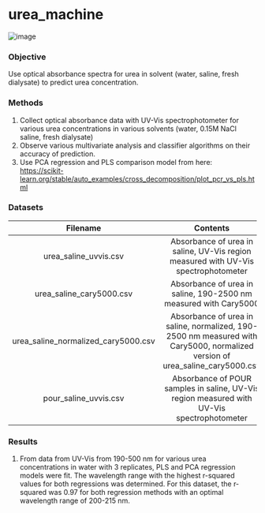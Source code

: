 # urea_machine
![image](https://cdi.washington.edu/wp-content/uploads/2018/05/CDI-color-700.png)

### Objective
Use optical absorbance spectra for urea in solvent (water, saline, fresh dialysate) to predict urea concentration.

### Methods
1. Collect optical absorbance data with UV-Vis spectrophotometer for various urea concentrations in various solvents (water, 0.15M NaCl saline, fresh dialysate)
2. Observe various multivariate analysis and classifier algorithms on their accuracy of prediction.
3. Use PCA regression and PLS comparison model from here: https://scikit-learn.org/stable/auto_examples/cross_decomposition/plot_pcr_vs_pls.html

### Datasets
| Filename   |      Contents      |
|:----------:|:-------------:|
| urea_saline_uvvis.csv | Absorbance of urea in saline, UV-Vis region measured with UV-Vis spectrophotometer|
| urea_saline_cary5000.csv | Absorbance of urea in saline, 190-2500 nm measured with Cary5000 |
| urea_saline_normalized_cary5000.csv | Absorbance of urea in saline, normalized, 190-2500 nm measured with Cary5000, normalized version of urea_saline_cary5000.csv |
| pour_saline_uvvis.csv | Absorbance of POUR samples in saline, UV-Vis region measured with UV-Vis spectrophotometer |
  
### Results
1. From data from UV-Vis from 190-500 nm for various urea concentrations in water with 3 replicates, PLS and PCA regression models were fit.  The wavelength range with the highest r-squared values for both regressions was determined.  For this dataset, the r-squared was 0.97 for both regression methods with an optimal wavelength range of 200-215 nm.
